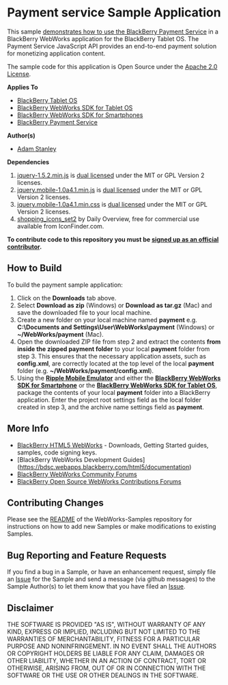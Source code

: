 # Payment service Sample Application

This sample [demonstrates how to use the BlackBerry Payment Service](http://supportforums.blackberry.com/t5/Web-and-WebWorks-Development/Sample-App-BlackBerry-WebWorks-Payment-Service/ta-p/1193335) in a BlackBerry WebWorks application for the BlackBerry Tablet OS. 
The Payment Service JavaScript API provides an end-to-end payment solution for monetizing application content. 

The sample code for this application is Open Source under the [Apache 2.0 License](http://www.apache.org/licenses/LICENSE-2.0.html).


**Applies To**

* [BlackBerry Tablet OS](http://us.blackberry.com/developers/tablet/)
* [BlackBerry WebWorks SDK for Tablet OS](http://us.blackberry.com/developers/tablet/webworks.jsp)
* [BlackBerry WebWorks SDK for Smartphones](http://us.blackberry.com/developers/browserdev/widgetsdk.jsp)
* [BlackBerry Payment Service](http://us.blackberry.com/developers/platform/paymentservice.jsp)

**Author(s)** 

* [Adam Stanley](https://github.com/astanley)

**Dependencies**

1. [jquery-1.5.2.min.js](http://code.jquery.com/jquery-1.5.2.min.js) is [dual licensed](http://jquery.org/license/) under the MIT or GPL Version 2 licenses.
2. [jquery.mobile-1.0a4.1.min.js](http://code.jquery.com/mobile/1.0a4.1/jquery.mobile-1.0a4.1.min.js) is [dual licensed](http://jquery.org/license/) under the MIT or GPL Version 2 licenses.
3. [jquery.mobile-1.0a4.1.min.css](http://code.jquery.com/mobile/1.0a4.1/jquery.mobile-1.0a4.1.min.css) is [dual licensed](http://jquery.org/license/) under the MIT or GPL Version 2 licenses.
4. [shopping_icons_set2](http://www.iconfinder.com/search/?q=iconset%3Ashopping_icons_set2) by Daily Overview, free for commercial use available from IconFinder.com.


**To contribute code to this repository you must be [signed up as an official contributor](http://blackberry.github.com/howToContribute.html).**


## How to Build

To build the payment sample application:

1. Click on the **Downloads** tab above.
2. Select **Download as zip** (Windows) or **Download as tar.gz** (Mac) and save the downloaded file to your local machine.
3. Create a new folder on your local machine named **payment** e.g. **C:\Documents and Settings\User\WebWorks\payment** (Windows) or **~/WebWorks/payment** (Mac).
4. Open the downloaded ZIP file from step 2 and extract the contents **from inside the zipped payment folder** to your local **payment** folder from step 3.  This ensures that the necessary application assets, such as **config.xml**, are correctly located at the top level of the local **payment** folder (e.g. **~/WebWorks/payment/config.xml**).
5. Using the **[Ripple Mobile Emulator](http://developer.blackberry.com/html5/download)** and either the **[BlackBerry WebWorks SDK for Smartphone](http://developer.blackberry.com/html5/download)** or the **[BlackBerry WebWorks SDK for Tablet OS](http://developer.blackberry.com/html5/download)**, package the contents of your local **payment** folder into a BlackBerry application.  Enter the project root settings field as the local folder created in step 3, and the archive name settings field as **payment**.


## More Info

* [BlackBerry HTML5 WebWorks](https://bdsc.webapps.blackberry.com/html5/) - Downloads, Getting Started guides, samples, code signing keys.
* [BlackBerry WebWorks Development Guides] (https://bdsc.webapps.blackberry.com/html5/documentation)
* [BlackBerry WebWorks Community Forums](http://supportforums.blackberry.com/t5/Web-and-WebWorks-Development/bd-p/browser_dev)
* [BlackBerry Open Source WebWorks Contributions Forums](http://supportforums.blackberry.com/t5/BlackBerry-WebWorks/bd-p/ww_con)


## Contributing Changes

Please see the [README](https://github.com/blackberry/WebWorks-Samples) of the WebWorks-Samples repository for instructions on how to add new Samples or make modifications to existing Samples.


## Bug Reporting and Feature Requests

If you find a bug in a Sample, or have an enhancement request, simply file an [Issue](https://github.com/blackberry/WebWorks-Samples/issues) for the Sample and send a message (via github messages) to the Sample Author(s) to let them know that you have filed an [Issue](https://github.com/blackberry/WebWorks-Samples/issues).

## Disclaimer

THE SOFTWARE IS PROVIDED "AS IS", WITHOUT WARRANTY OF ANY KIND, EXPRESS OR IMPLIED, INCLUDING BUT NOT LIMITED TO THE WARRANTIES OF MERCHANTABILITY, FITNESS FOR A PARTICULAR PURPOSE AND NONINFRINGEMENT. IN NO EVENT SHALL THE AUTHORS OR COPYRIGHT HOLDERS BE LIABLE FOR ANY CLAIM, DAMAGES OR OTHER LIABILITY, WHETHER IN AN ACTION OF CONTRACT, TORT OR OTHERWISE, ARISING FROM, OUT OF OR IN CONNECTION WITH THE SOFTWARE OR THE USE OR OTHER DEALINGS IN THE SOFTWARE.
